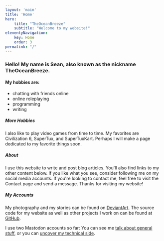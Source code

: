 ```yaml
---
layout: 'main'
title: 'Home'
hero:
    title: "TheOceanBreeze"
    subtitle: "Welcome to my website!"
eleventyNavigation:
    key: Home
    order: 3
permalink: "/"
---
```

### Hello! My name is Sean, also known as the nickname TheOceanBreeze.

<div class="container">

#### My hobbies are:


- chatting with friends online
- online roleplaying
- programming
- writing
</div>

<div class="container">

##### **More Hobbies**
I also like to play video games from time to time. My favorites are Civilization 6, SuperTux, and SuperTuxKart. Perhaps I will make a page dedicated to my favorite things soon.


##### **About**
I use this website to write and post blog articles. You'll also find links to my other content below. If you like what you see, consider following me on my social media accounts. If you're looking to contact me, feel free to visit the Contact page and send a message. Thanks for visiting my website!

##### **My Accounts** 
My photography and my stories can be found on [DeviantArt](https://www.deviantart.com/theoceanbreeze). The source code for my website as well as other projects I work on can be found at [GitHub](https://github.com/TheOceanBreeze).


I use two Mastodon accounts so far: You can see me [talk about general stuff](https://mas.to/@TheOceanBreeze), or you can [uncover my technical side](https://fosstodon.org/@TheOceanBreeze).


</div>